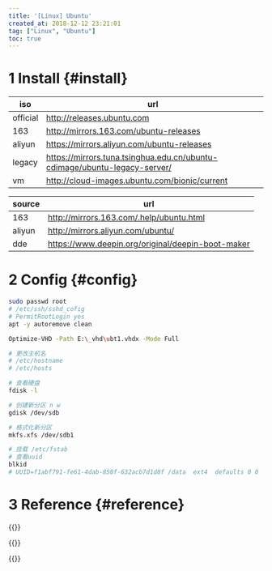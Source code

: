 ```yaml
---
title: '[Linux] Ubuntu'
created_at: 2018-12-12 23:21:01
tag: ["Linux", "Ubuntu"]
toc: true
---
```


# 1 Install {#install}

| iso      | url                                                                       |
| -------- | ------------------------------------------------------------------------- |
| official | http://releases.ubuntu.com                                                |
| 163      | http://mirrors.163.com/ubuntu-releases                                    |
| aliyun   | https://mirrors.aliyun.com/ubuntu-releases                                |
| legacy   | https://mirrors.tuna.tsinghua.edu.cn/ubuntu-cdimage/ubuntu-legacy-server/ |
| vm       | http://cloud-images.ubuntu.com/bionic/current                             |


| source | url                                               |
| ------ | ------------------------------------------------- |
| 163    | http://mirrors.163.com/.help/ubuntu.html          |
| aliyun | http://mirrors.aliyun.com/ubuntu/                 |
| dde    | https://www.deepin.org/original/deepin-boot-maker |

# 2 Config {#config}

```sh
sudo passwd root
# /etc/ssh/sshd_cofig 
# PermitRootLogin yes
apt -y autoremove clean
```

```sh
Optimize-VHD -Path E:\_vhd\ubt1.vhdx -Mode Full
```

```sh
# 更改主机名
# /etc/hostname
# /etc/hosts

# 查看硬盘
fdisk -l

# 创建新分区 n w
gdisk /dev/sdb

# 格式化新分区
mkfs.xfs /dev/sdb1

# 挂载 /etc/fstab
# 查看uuid
blkid
# UUID=f1abf791-fe61-4dab-858f-632acb7d1d8f /data  ext4  defaults 0 0

```

# 3 Reference {#reference}

{{<highlight-file path="network.yaml" lang="yaml">}}

{{<highlight-file path="sources-focal.list" lang="list">}}

{{<highlight-file path="init.sh" lang="sh">}}
